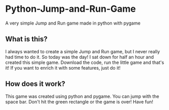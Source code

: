 # Python-Jump-and-Run-Game
A very simple Jump and Run game made in python with pygame
## What is this?
I always wanted to create a simple Jump and Run game, but I never really had time to do it. So today was the day! I sat down for half an hour and created this simple game. Download the code, run the little game and that's it! If you want to enrich it with some features, just do it!
## How does it work?
This game was created using python and pygame. You can jump with the space bar. Don't hit the green rectangle or the game is over! Have fun!
